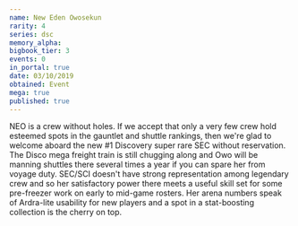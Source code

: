 ```yaml
---
name: New Eden Owosekun
rarity: 4
series: dsc
memory_alpha:
bigbook_tier: 3
events: 0
in_portal: true
date: 03/10/2019
obtained: Event
mega: true
published: true
---
```


NEO is a crew without holes. If we accept that only a very few crew hold esteemed spots in the gauntlet and shuttle rankings, then we're glad to welcome aboard the new #1 Discovery super rare SEC without reservation. The Disco mega freight train is still chugging along and Owo will be manning shuttles there several times a year if you can spare her from voyage duty. SEC/SCI doesn't have strong representation among legendary crew and so her satisfactory power there meets a useful skill set for some pre-freezer work on early to mid-game rosters. Her arena numbers speak of Ardra-lite usability for new players and a spot in a stat-boosting collection is the cherry on top.
